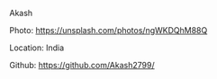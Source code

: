 Akash

Photo: https://unsplash.com/photos/ngWKDQhM88Q

Location: India

Github: https://github.com/Akash2799/
